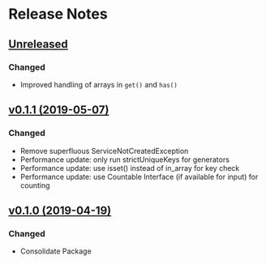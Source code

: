 # Release Notes

## [Unreleased](https://github.com/ixocreate/collection/compare/0.1.1...develop)
### Changed
- Improved handling of arrays in `get()` and `has()`

## [v0.1.1 (2019-05-07)](https://github.com/ixocreate/collection/compare/0.1.0...0.1.1)
### Changed
- Remove superfluous ServiceNotCreatedException
- Performance update: only run strictUniqueKeys for generators
- Performance update: use isset() instead of in_array for key check
- Performance update: use Countable Interface (if available for input) for counting

## [v0.1.0 (2019-04-19)](https://github.com/ixocreate/collection/compare/master...0.1.0)
### Changed
- Consolidate Package
